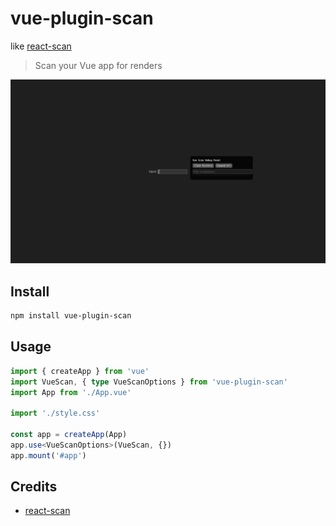# vue-plugin-scan

like [react-scan](https://github.com/aidenybai/react-scan)

> Scan your Vue app for renders

![](./public/demo.gif)

## Install

```bash
npm install vue-plugin-scan
```

## Usage

```ts
import { createApp } from 'vue'
import VueScan, { type VueScanOptions } from 'vue-plugin-scan'
import App from './App.vue'

import './style.css'

const app = createApp(App)
app.use<VueScanOptions>(VueScan, {})
app.mount('#app')
```

## Credits

- [react-scan](https://github.com/aidenybai/react-scan)
